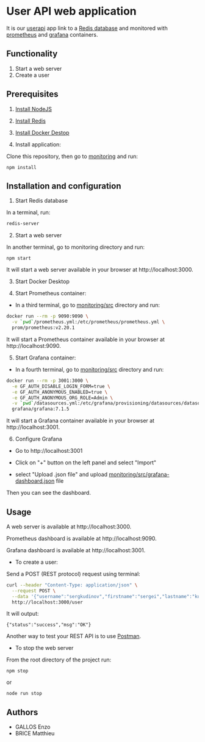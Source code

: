 # User API web application

It is our [userapi](https://github.com/enzo2346/devops-project/tree/main/userapi) app link to a [Redis database](https://redis.io/) and monitored with [prometheus](https://prometheus.io/) and [grafana](https://grafana.com/) containers.

## Functionality

1. Start a web server
2. Create a user

## Prerequisites

1. [Install NodeJS](https://nodejs.org/en/download/)

2. [Install Redis](https://redis.io/download)

3. [Install Docker Destop](https://www.docker.com/products/docker-desktop/)

4. Install application:

Clone this repository, then go to [monitoring](https://github.com/enzo2346/devops-project/tree/main/monitoring) and run:

```
npm install
```

## Installation and configuration

1. Start Redis database

In a terminal, run:

```bash
redis-server
```

2. Start a web server

In another terminal, go to monitoring directory and run:

```node
npm start
```

It will start a web server available in your browser at http://localhost:3000.

3. Start Docker Desktop

4. Start Prometheus container:

- In a third terminal, go to [monitoring/src](https://github.com/enzo2346/devops-project/tree/main/monitoring/src) directory and run:

```bash
docker run --rm -p 9090:9090 \
  -v `pwd`/prometheus.yml:/etc/prometheus/prometheus.yml \
  prom/prometheus:v2.20.1
```

It will start a Prometheus container available in your browser at http://localhost:9090.

5. Start Grafana container:

- In a fourth terminal, go to [monitoring/src](https://github.com/enzo2346/devops-project/tree/main/monitoring/src) directory and run:

```bash
docker run --rm -p 3001:3000 \
  -e GF_AUTH_DISABLE_LOGIN_FORM=true \
  -e GF_AUTH_ANONYMOUS_ENABLED=true \
  -e GF_AUTH_ANONYMOUS_ORG_ROLE=Admin \
  -v `pwd`/datasources.yml:/etc/grafana/provisioning/datasources/datasources.yml \
  grafana/grafana:7.1.5
```

It will start a Grafana container available in your browser at http://localhost:3001.

6. Configure Grafana

- Go to http://localhost:3001

- Click on "+" button on the left panel and select "Import"

- select "Upload .json file" and upload [monitoring/src/grafana-dashboard.json](https://github.com/enzo2346/devops-project/tree/main/monitoring/src/grafana-dashboard.json) file

Then you can see the dashboard.

## Usage

A web server is available at http://localhost:3000.

Prometheus dashboard is available at http://localhost:9090.

Grafana dashboard is available at http://localhost:3001.

- To create a user:

Send a POST (REST protocol) request using terminal:

```bash
curl --header "Content-Type: application/json" \
  --request POST \
  --data '{"username":"sergkudinov","firstname":"sergei","lastname":"kudinov"}' \
  http://localhost:3000/user
```

It will output:

```
{"status":"success","msg":"OK"}
```

Another way to test your REST API is to use [Postman](https://www.postman.com/).

- To stop the web server

From the root directory of the project run:

```node
npm stop
```

or

```node
node run stop
```

## Authors

- GALLOS Enzo
- BRICE Matthieu
